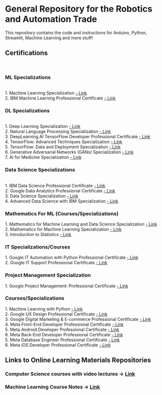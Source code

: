 # General Repository for the Robotics and Automation Trade
This repository contains the code and instructions for Arduino, Python, Streamlit, Machine Learning and more stuff!

<h2> Certifications </h2><br/>

<h3> ML Specializations </h3><br/>
1. Machine Learning Specialization <a href="https://www.coursera.org/specializations/machine-learning-introduction">- Link</a> <br/>
2. IBM Machine Learning Professional Certificate <a href="https://www.coursera.org/professional-certificates/ibm-machine-learning">- Link</a> <br/>

<h3> DL Specializations </h3><br/>
1. Deep Learning Specialization <a href="https://www.coursera.org/specializations/deep-learning?courseAccomplishmentCurrentPage=3">- Link</a> <br/>
2. Natural Language Processing Specialization <a href="https://www.coursera.org/specializations/natural-language-processing">- Link</a> <br/>
3. DeepLearning.AI TensorFlow Developer Professional Certificate <a href="https://www.coursera.org/professional-certificates/tensorflow-in-practice">- Link</a><br/>
4. TensorFlow: Advanced Techniques Specialization <a href="https://www.coursera.org/specializations/tensorflow-advanced-techniques">- Link</a><br/>
5. TensorFlow: Data and Deployment Specialization <a href="https://www.coursera.org/specializations/tensorflow-data-and-deployment">- Link</a><br/>
6. Generative Adversarial Networks (GANs) Specialization <a href="https://www.coursera.org/specializations/generative-adversarial-networks-gans">- Link</a><br/>
7. AI for Medicine Specialization <a href="https://www.coursera.org/specializations/ai-for-medicine">- Link</a><br/>

<h3> Data Science Specializations </h3><br/>
1. IBM Data Science Professional Certificate <a href="https://www.coursera.org/professional-certificates/ibm-data-science">- Link</a> <br/>
2. Google Data Analytics Professional Certificate <a href="https://www.coursera.org/professional-certificates/google-data-analytics">- Link</a> <br/>
3. Data Science Specialization <a href="https://www.coursera.org/specializations/jhu-data-science">- Link</a> <br/>
4. Advanced Data Science with IBM Specialization <a href="https://www.coursera.org/specializations/advanced-data-science-ibm">- Link</a> <br/>

<h3> Mathematics For ML (Courses/Specializations) </h3>
1. Mathematics for Machine Learning and Data Science Specialization <a href="https://www.coursera.org/specializations/mathematics-for-machine-learning-and-data-science">- Link</a> <br/>
2. Mathematics for Machine Learning Specialization <a href="https://www.coursera.org/specializations/mathematics-machine-learning">- Link</a> <br/>
3. Introduction to Statistics <a href="https://www.coursera.org/learn/stanford-statistics">- Link</a> <br/>

<h3> IT Specializations/Courses </h3>
1. Google IT Automation with Python Professional Certificate <a href="https://www.coursera.org/professional-certificates/google-it-automation">- Link</a> <br/>
2. Google IT Support Professional Certificate <a href="https://www.coursera.org/professional-certificates/google-it-support">- Link</a> <br/>

<h3> Project Management Specialization </h3>
1. Google Project Management: Professional Certificate <a href="https://www.coursera.org/professional-certificates/google-project-management">- Link</a> <br/>

<h3> Courses/Specializations </h3>
1. Machine Learning with Python <a href="https://www.coursera.org/learn/machine-learning-with-python">- Link</a> <br/>
2. Google UX Design Professional Certificate <a href="https://www.coursera.org/professional-certificates/google-ux-design">- Link</a><br/>
3. Google Digital Marketing & E-commerce Professional Certificate <a href="https://www.coursera.org/professional-certificates/google-digital-marketing-ecommerce">- Link</a><br/>
4. Meta Front-End Developer Professional Certificate <a href="https://www.coursera.org/professional-certificates/meta-front-end-developer">- Link</a> <br/>
5. Meta Android Developer Professional Certificate <a href="https://www.coursera.org/professional-certificates/meta-android-developer">- Link</a><br/>
6. Meta Back-End Developer Professional Certificate <a href="https://www.coursera.org/professional-certificates/meta-back-end-developer">- Link</a><br/>
5. Meta Database Engineer Professional Certificate <a href="https://www.coursera.org/professional-certificates/meta-database-engineer">- Link</a><br/>
6. Meta iOS Developer Professional Certificate <a href="https://www.coursera.org/professional-certificates/meta-ios-developer">- Link</a><br/>

## Links to Online Learning Materials Repositories
### Computer Science courses with video lectures -> <a href="https://github.com/Developer-Y/cs-video-courses#machine-learning">Link</a>

### Machine Learning Course Notes -> <a href="https://github.com/dair-ai/ML-Course-Notes">Link</a>
